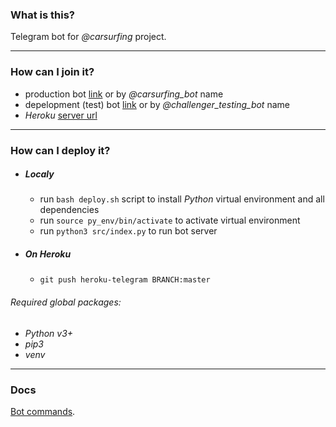 ### What is this?   

Telegram bot for *@carsurfing* project.

***

### How can I join it?

 - production bot [link](t.me/carsurfing_bot) or by *@carsurfing_bot* name
 - depelopment (test) bot [link](t.me/challenger_testing_bot) or by *@challenger_testing_bot* name
  - *Heroku* [server url](https://challenger-telegram.herokuapp.com/)

***

### How can I deploy it?

 * ##### Localy

    - run `bash deploy.sh` script to install *Python* virtual environment and all dependencies
    - run `source py_env/bin/activate` to activate virtual environment
    - run `python3 src/index.py` to run bot server

 * ##### On *Heroku*

    - `git push heroku-telegram BRANCH:master`

###### Required global packages:

 * *Python v3+*
 * *pip3*
 * *venv*
    
***

### Docs

[Bot commands](./BOT_COMMANDS.md).
